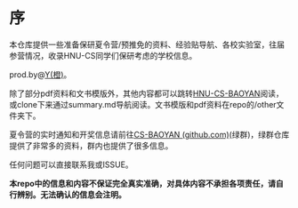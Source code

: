 # 序

本仓库提供一些准备保研夏令营/预推免的资料、经验贴导航、各校实验室，往届参营情况，收录HNU-CS同学们保研考虑的学校信息。

prod.by@[Y(橙)](https://github.com/A-Y-1)。

除了部分pdf资料和文书模版外，其他内容都可以跳转[HNU-CS-BAOYAN](https://y-s-organization.gitbook.io/hnu-cs-baoyan/)阅读，或clone下来通过summary.md导航阅读。文书模版和pdf资料在repo的/other文件夹下。

夏令营的实时通知和开奖信息请前往[CS-BAOYAN (github.com)](https://github.com/CS-BAOYAN)(绿群)，绿群仓库提供了非常多的资料，群内也提供了很多信息。

任何问题可以直接联系我或ISSUE。

**本repo中的信息和内容不保证完全真实准确，对具体内容不承担各项责任，请自行辨别。无法确认的信息会注明。**
